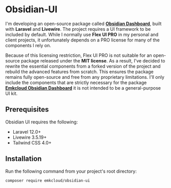 # Obsidian-UI

I'm developing an open-source package called [**Obsidian Dashboard**](https://github.com/emkcloud/obsidian-dashboard), built with **Laravel** and **Livewire**. The project requires a UI framework to be included by default. While I normally use **Flex UI PRO** in my personal and client projects, it unfortunately depends on a PRO license for many of the components I rely on.

Because of this licensing restriction, Flex UI PRO is not suitable for an open-source package released under the **MIT license**. As a result, I've decided to rewrite the essential components from a forked version of the project and rebuild the advanced features from scratch. This ensures the package remains fully open-source and free from any proprietary limitations. I'll only include the components that are strictly necessary for the package [**Emkcloud Obsidian Dashboard**](https://github.com/emkcloud/obsidian-dashboard) it is not intended to be a general-purpose UI kit.

## Prerequisites

Obsidian UI requires the following:

* Laravel 12.0+
* Livewire 3.5.19+
* Tailwind CSS 4.0+

## Installation

Run the following command from your project's root directory:

```bash
composer require emkcloud/obsidian-ui
```